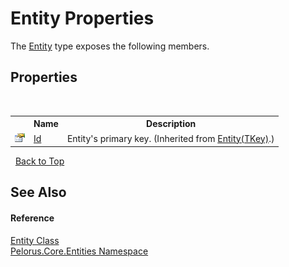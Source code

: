 # Entity Properties
 

The <a href="670FE005">Entity</a> type exposes the following members.


## Properties
&nbsp;<table><tr><th></th><th>Name</th><th>Description</th></tr><tr><td>![Public property](media/pubproperty.gif "Public property")</td><td><a href="161A1C56">Id</a></td><td>
Entity's primary key.
 (Inherited from <a href="56B6FF42">Entity(TKey)</a>.)</td></tr></table>&nbsp;
<a href="#entity-properties">Back to Top</a>

## See Also


#### Reference
<a href="670FE005">Entity Class</a><br /><a href="20086FC9">Pelorus.Core.Entities Namespace</a><br />